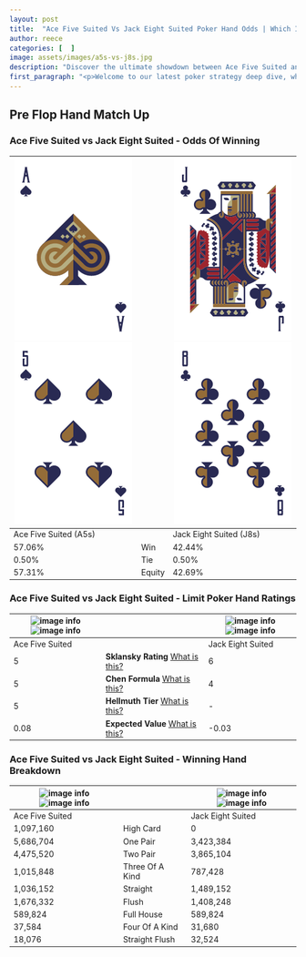 ```yaml
---
layout: post
title:  "Ace Five Suited Vs Jack Eight Suited Poker Hand Odds | Which Is The Better Hand In Poker? A Complete Guide"
author: reece
categories: [  ]
image: assets/images/a5s-vs-j8s.jpg
description: "Discover the ultimate showdown between Ace Five Suited and Jack Eight Suited in poker! Uncover the odds, strategies, and scenarios where one hand triumphs over the other. Get ready to up your poker game with this thrilling analysis."
first_paragraph: "<p>Welcome to our latest poker strategy deep dive, where we're pitting two distinct hands against each other in a high-stakes showdown: Ace Five Suited vs Jack Eight Suited.</p><p>In the dynamic world of poker, every decision counts, and knowing which hand holds the upper hand is key to your success at the table.</p><p>In this article, we'll dissect these two hands, explore the scenarios where one dominates the other, and equip you with the knowledge to make strategic choices that can tip the odds in your favor.</p><p>Get ready to unravel the intriguing dynamics of these poker hands and elevate your game to new heights.</p>"
---
```




[comment]: # (sp0)

## Pre Flop Hand Match Up

<div class="table hand-ratings" markdown="1"> 



### Ace Five Suited vs Jack Eight Suited - Odds Of Winning


    
| ![image info](assets/images/hand1/a.png) ![image info](assets/images/hand1/5.png) |  | ![image info](assets/images/hand2/j.png) ![image info](assets/images/hand2/8.png) |
| -------- | -------- | -------- |
| Ace Five Suited (A5s) |  | Jack Eight Suited (J8s) |
| 57.06% | Win | 42.44% |
| 0.50% | Tie | 0.50% |
| 57.31% | Equity | 42.69% |




[comment]: # (sp1)



### Ace Five Suited vs Jack Eight Suited - Limit Poker Hand Ratings


    
| ![image info](https://www.riverpairs.com/assets/images/hand1/a.png) ![image info](https://www.riverpairs.com/assets/images/hand1/5.png) |  | ![image info](https://www.riverpairs.com/assets/images/hand2/j.png) ![image info](https://www.riverpairs.com/assets/images/hand2/8.png) |
| -------- | -------- | -------- |
| Ace Five Suited |  | Jack Eight Suited |
| 5 | **Sklansky Rating** [What is this?](/sklansky-rating-explained) | 6 |
| 5 | **Chen Formula** [What is this?](/chen-formula-explained) | 4 |
| 5 | **Hellmuth Tier** [What is this?](/Hellmuth-tier-explained) | - |
| 0.08 | **Expected Value** [What is this?](/expected-value-explained) | -0.03 |




[comment]: # (sp2)



### Ace Five Suited vs Jack Eight Suited - Winning Hand Breakdown


    
| ![image info](https://www.riverpairs.com/assets/images/hand1/a.png) ![image info](https://www.riverpairs.com/assets/images/hand1/5.png) |  | ![image info](https://www.riverpairs.com/assets/images/hand2/j.png) ![image info](https://www.riverpairs.com/assets/images/hand2/8.png) |
| -------- | -------- | -------- |
| Ace Five Suited |  | Jack Eight Suited |
| 1,097,160 | High Card | 0 |
| 5,686,704 | One Pair | 3,423,384 |
| 4,475,520 | Two Pair | 3,865,104 |
| 1,015,848 | Three Of A Kind | 787,428 |
| 1,036,152 | Straight | 1,489,152 |
| 1,676,332 | Flush | 1,408,248 |
| 589,824 | Full House | 589,824 |
| 37,584 | Four Of A Kind | 31,680 |
| 18,076 | Straight Flush | 32,524 |




[comment]: # (sp3)



</div>

[comment]: # (sp4)



[comment]: # (sp5)

